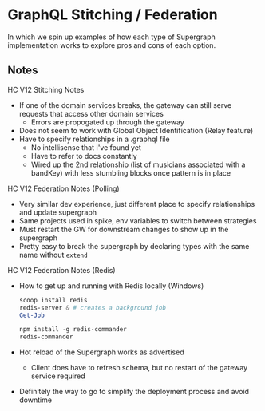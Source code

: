 # GraphQL Stitching / Federation

In which we spin up examples of how each type of Supergraph implementation works to explore pros and cons of each option.

## Notes

HC V12 Stitching Notes

* If one of the domain services breaks, the gateway can still serve requests that access other domain services
  * Errors are propogated up through the gateway
* Does not seem to work with Global Object Identification (Relay feature)
* Have to specify relationships in a .graphql file
  * No intellisense that I've found yet
  * Have to refer to docs constantly
  * Wired up the 2nd relationship (list of musicians associated with a bandKey) with less stumbling blocks once pattern is in place

HC V12 Federation Notes (Polling)

* Very similar dev experience, just different place to specify relationships and update supergraph
* Same projects used in spike, env variables to switch between strategies
* Must restart the GW for downstream changes to show up in the supergraph
* Pretty easy to break the supergraph by declaring types with the same name without `extend`

HC V12 Federation Notes (Redis)

* How to get up and running with Redis locally (Windows)

  ```powershell
  scoop install redis
  redis-server & # creates a background job
  Get-Job
  ```

  ```powershell
  npm install -g redis-commander
  redis-commander
  ```

* Hot reload of the Supergraph works as advertised
  * Client does have to refresh schema, but no restart of the gateway service required
* Definitely the way to go to simplify the deployment process and avoid downtime
